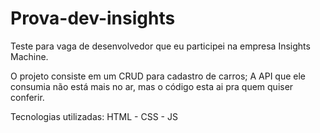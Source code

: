 # Prova-dev-insights
 Teste para vaga de desenvolvedor que eu participei na empresa Insights Machine.
 
 O projeto consiste em um CRUD para cadastro de carros; A API que ele consumia não está mais no ar, mas o código esta ai pra quem quiser conferir.
 
 Tecnologias utilizadas: HTML - CSS - JS

